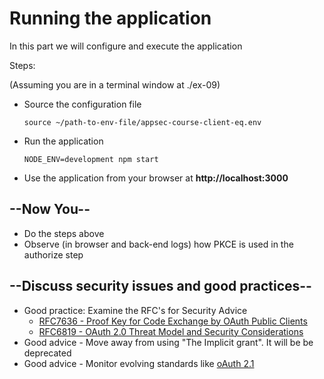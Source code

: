# Running the application

In this part we will configure and execute the application

Steps:

(Assuming you are in a terminal window at ./ex-09)
  
* Source the configuration file

    ```shell
    source ~/path-to-env-file/appsec-course-client-eq.env
    ```

* Run the application

    ```shell
    NODE_ENV=development npm start 
    ```

* Use the application from your browser at **http://localhost:3000**

## --Now You--

* Do the steps above
* Observe (in browser and back-end logs) how PKCE is used in the authorize step
  
## --Discuss security issues and good practices--

* Good practice: Examine the RFC's for Security Advice
  * [RFC7636 -  Proof Key for Code Exchange by OAuth Public Clients](https://datatracker.ietf.org/doc/html/rfc7636#section-7)
  * [RFC6819 -  OAuth 2.0 Threat Model and Security Considerations](https://datatracker.ietf.org/doc/html/rfc6819)
* Good advice - Move away from using "The Implicit grant". It will be be deprecated
* Good advice - Monitor evolving standards like [oAuth 2.1](https://oauth.net/2.1/)
